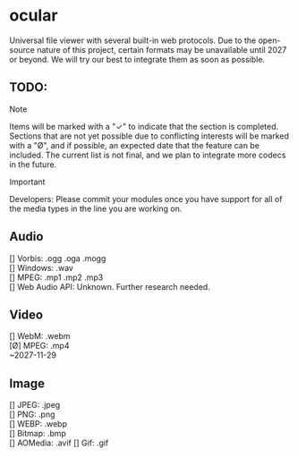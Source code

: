 # ocular
Universal file viewer with several built-in web protocols. Due to the open-source nature of this project, certain formats may be unavailable until 2027 or beyond. We will try our best to integrate them as soon as possible.
## TODO:
> [!NOTE]
> Items will be marked with a "✓" to indicate that the section is completed. Sections that are not yet possible due to conflicting interests will be marked with a "Ø", and if possible, an expected date that the feature can be included. The current list is not final, and we plan to integrate more codecs in the future.

> [!IMPORTANT]
> Developers: Please commit your modules once you have support for all of the media types in the line you are working on.
## Audio

[] Vorbis: .ogg .oga .mogg <br>
[] Windows: .wav <br>
[] MPEG: .mp1 .mp2 .mp3 <br>
[] Web Audio API: Unknown. Further research needed. <br>

## Video

[] WebM: .webm <br>
[Ø] MPEG: .mp4 <br>
~2027-11-29 <br>

## Image

[] JPEG: .jpeg <br>
[] PNG: .png <br>
[] WEBP: .webp <br>
[] Bitmap: .bmp <br>
[] AOMedia: .avif
[] Gif: .gif <br>
